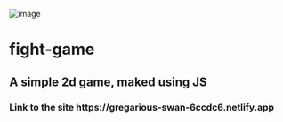 ![image](https://github.com/JulioMoreiraLeite/fight-game/assets/131260919/3f9748d6-82cc-480b-b87f-d0497e20922d)

<h1>fight-game</h1>
<h2>A simple 2d game, maked using JS</h2>
<h3>Link to the site https://gregarious-swan-6ccdc6.netlify.app</h3>
